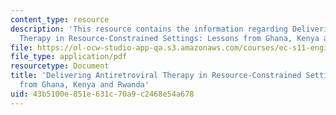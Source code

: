 ```yaml
---
content_type: resource
description: 'This resource contains the information regarding Delivering Antiretroviral
  Therapy in Resource-Constrained Settings: Lessons from Ghana, Kenya and Rwanda.'
file: https://ol-ocw-studio-app-qa.s3.amazonaws.com/courses/ec-s11-engineering-capacity-in-community-based-healthcare-fall-2005/43b5100e851e631c70a9c2468e54a678_MITEC_S11F05_art_lessons_fh.pdf
file_type: application/pdf
resourcetype: Document
title: 'Delivering Antiretroviral Therapy in Resource-Constrained Settings: Lessons
  from Ghana, Kenya and Rwanda'
uid: 43b5100e-851e-631c-70a9-c2468e54a678
---
```

